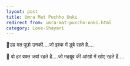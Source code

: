 ```yaml
---
layout: post
title: Umra Mat Puchho Unki
redirect_from: umra-mat-puccho-unki.html
category: Love-Shayari
---
```

💞उम्र मत पूछो उनकी....जो इश्क में ड़ूबे रहते है....

💖 वो हर वक्त जवां रहते है....जो महबूब की आंखो में खोए रहते है....
